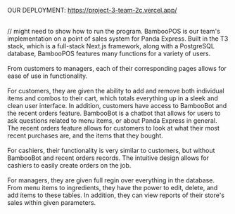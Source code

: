 OUR DEPLOYMENT: https://project-3-team-2c.vercel.app/<br /><br />

// might need to show how to run the program.
BambooPOS is our team's implementation on a point of sales system for Panda Express. Built in the T3 stack, which is a full-stack Next.js framework, along with a PostgreSQL database, BambooPOS features many functions for a variety of users.<br /><br />
From customers to managers, each of their corresponding pages allows for ease of use in functionality.<br /><br />
For customers, they are given the ability to add and remove both individual items and combos to their cart, which totals everything up in a sleek and clean user interface. In addition, customers have access to BambooBot and the recent orders feature. BambooBot is a chatbot that allows for users to ask questions related to menu items, or about Panda Express in general. The recent orders feature allows for customers to look at what their most recent purchases are, and the items that they bought.<br /><br />
For cashiers, their functionality is very similar to customers, but without BambooBot and recent orders records. The intuitive design allows for cashiers to easily create orders on the job.<br /><br />
For managers, they are given full regin over everything in the database. From menu items to ingredients, they have the power to edit, delete, and add items to these tables. In addition, they can view reports of their store's sales within given parameters.<br />

